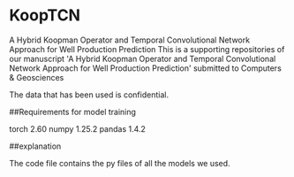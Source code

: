 # KoopTCN
A Hybrid Koopman Operator and Temporal Convolutional Network Approach for Well Production Prediction
This is a supporting repositories of our manuscript 'A Hybrid Koopman Operator and Temporal Convolutional Network Approach for Well Production Prediction' submitted to Computers & Geosciences

The data that has been used is confidential.

##Requirements for model training

torch 2.60 numpy 1.25.2 pandas 1.4.2

##explanation

The code file contains the py files of all the models we used.
